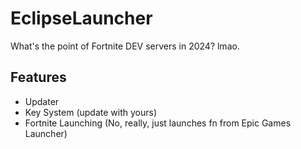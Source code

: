 # EclipseLauncher
What's the point of Fortnite DEV servers in 2024? lmao.

## Features
- Updater
- Key System (update with yours)
- Fortnite Launching (No, really, just launches fn from Epic Games Launcher)
